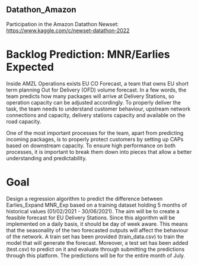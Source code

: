 ## Datathon_Amazon
Participation in the Amazon Datathon Newset: https://www.kaggle.com/c/newset-datathon-2022

# Backlog Prediction: MNR/Earlies Expected
Inside AMZL Operations exists EU CO Forecast, a team that owns EU short term planning Out for Delivery (OFD) volume forecast. In a few words, the team predicts how many packages will arrive at Delivery Stations, so operation capacity can be adjusted accordingly. To properly deliver the task, the team needs to understand customer behaviour, upstream network connections and capacity, delivery stations capacity and available on the road capacity.

One of the most important processes for the team, apart from predicting incoming packages, is to properly protect customers by setting up CAPs based on downstream capacity. To ensure high performance on both processes, it is important to break them down into pieces that allow a better understanding and predictability.

# Goal
Design a regression algorithm to predict the difference between Earlies_Expand MNR_Exp based on a training dataset holding 5 months of historical values (01/02/2021 - 30/06/2021). The aim will be to create a feasible forecast for EU Delivery Stations. Since this algorithm will be implemented on a daily basis, it should be day of week aware. This means that the seasonality of the two forecasted outputs will affect the behaviour of the network.
A train set has been provided (train_data.csv) to train the model that will generate the forecast. Moreover, a test set has been added (test.csv) to predict on it and evaluate through submitting the predictions through this platform. The predictions will be for the entire month of July.
